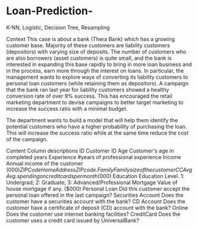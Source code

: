 # Loan-Prediction-
K-NN, Logistic, Decision Tree, Resampling

Context
This case is about a bank (Thera Bank) which has a growing customer base. Majority of these customers are liability customers (depositors) with varying size of deposits. The number of customers who are also borrowers (asset customers) is quite small, and the bank is interested in expanding this base rapidly to bring in more loan business and in the process, earn more through the interest on loans. In particular, the management wants to explore ways of converting its liability customers to personal loan customers (while retaining them as depositors). A campaign that the bank ran last year for liability customers showed a healthy conversion rate of over 9% success. This has encouraged the retail marketing department to devise campaigns to better target marketing to increase the success ratio with a minimal budget.

The department wants to build a model that will help them identify the potential customers who have a higher probability of purchasing the loan. This will increase the success ratio while at the same time reduce the cost of the campaign.

Content
Column descriptions 
ID Customer ID 
Age Customer's age in completed years 
Experience #years of professional experience 
Income Annual income of the customer ($000) 
ZIPCode Home Address ZIP code. 
Family Family size of the customer 
CCAvg Avg. spending on credit cards per month ($000) 
Education Education Level. 1: Undergrad; 2: Graduate; 3: Advanced/Professional 
Mortgage Value of house mortgage if any. ($000) 
Personal Loan Did this customer accept the personal loan offered in the last campaign? 
Securities Account Does the customer have a securities account with the bank? 
CD Account Does the customer have a certificate of deposit (CD) account with the bank? 
Online Does the customer use internet banking facilities? 
CreditCard Does the customer uses a credit card issued by UniversalBank?
